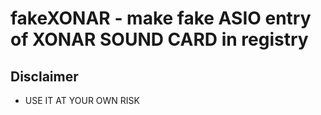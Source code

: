 ﻿fakeXONAR - make fake ASIO entry of XONAR SOUND CARD in registry
===============
## Disclaimer
 - USE IT AT YOUR OWN RISK
